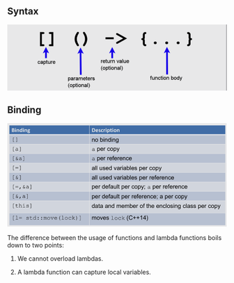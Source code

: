 ## Syntax
![syntax image](./assets/syntax.png)

## Binding
![binding image](./assets/binding.png)

The difference between the usage of functions and lambda functions boils down to two points:

1. We cannot overload lambdas.

2. A lambda function can capture local variables.

